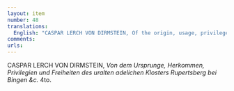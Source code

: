 ```yaml
---
layout: item
number: 48
translations:
  English: "CASPAR LERCH VON DIRMSTEIN, Of the origin, usage, privileges, and liberties of the immemorial noble monastery of Rupertsberg, near Bingen etc. 4to. [Trans. J. Bock]"
comments:
urls:
---
```


CASPAR LERCH VON DIRMSTEIN, <em>Von dem Ursprunge, Herkommen, Privilegien und Freiheiten des uralten adelichen Klosters Rupertsberg bei Bingen &c.</em> 4to.
